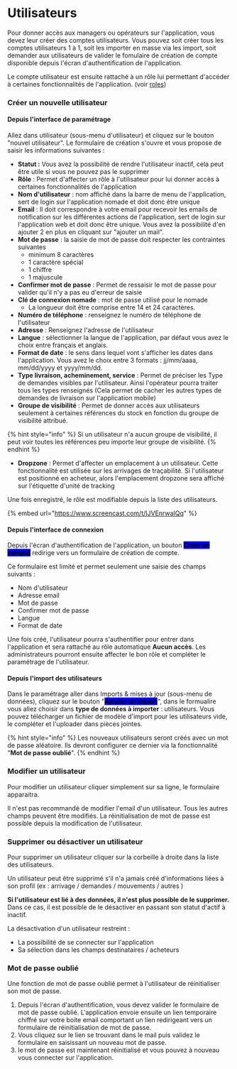 # Utilisateurs

Pour donner accès aux managers ou opérateurs sur l'application, vous devez leur créer des comptes utilisateurs. Vous pouvez soit créer tous les comptes utilisateurs 1 à 1, soit les importer en masse via les import, soit demander aux utilisateurs de valider le fomulaire de création de compte disponible depuis l'écran d'authentification de l'application.

Le compte utilisateur est ensuite rattaché à un rôle lui permettant d'accéder à certaines fonctionnalités de l'application. (voir [roles](roles/ "mention"))

### Créer un nouvelle utilisateur

#### Depuis l'interface de paramétrage

Allez dans utilisateur (sous-menu d'utilisateur) et cliquez sur le bouton "nouvel utilisateur". Le formulaire de création s'ouvre et vous propose de saisir les informations suivantes :

* **Statut :** Vous avez la possibilité de rendre l'utilisateur inactif, cela peut être utile si vous ne pouvez pas le supprimer
* **Rôle** : Permet d'affecter un rôle à l'utilisateur pour lui donner accès à certaines fonctionnalités de l'application
* **Nom d'utilisateur** : nom affiché dans la barre de menu de l'application, sert de login sur l'application nomade et doit donc être unique
* **Email** : Il doit correspondre à votre email pour recevoir les emails de notification sur les différentes actions de l'application, sert de login sur l'application web et doit donc être unique. Vous avez la possibilité d'en ajouter 2 en plus en cliquant sur "ajouter un mail".
* **Mot de passe** : la saisie de mot de passe doit respecter les contraintes suivantes
  * minimum 8 caractères
  * 1 caractère spécial
  * 1 chiffre
  * 1 majuscule
* **Confirmer mot de passe** : Permet de ressaisir le mot de passe pour valider qu'il n'y a pas eu d'erreur de saisie
* **Clé de connexion nomade** : mot de passe utilisé pour le nomade&#x20;
  * La longueur doit être comprise entre 14 et 24 caractères.
* **Numéro de téléphone** : renseignez le numéro de téléphone de l'utilisateur
* **Adresse** : Renseignez l'adresse de l'utilisateur
* **Langue** : sélectionner la langue de l'application, par défaut vous avez le choix entre français et anglais.
* **Format de date** : le sens dans lequel vont s'afficher les dates dans l'application. Vous avez le choix entre 3 formats : jj/mm/aaaa, mm/dd/yyyy et yyyy/mm/dd.
* **Type livraison, acheminement, service** : Permet de préciser les Type de demandes visibles par l'utilisateur. Ainsi l'opérateur pourra traiter tous les types renseignés (Cela permet de cacher les autres types de demandes de livraison sur l'application mobile)
* **Groupe de visibilité** : Permet de donner accès aux utilisateurs seulement à certaines références du stock en fonction du groupe de visibilité attribué.

{% hint style="info" %}
Si un utilisateur n'a aucun groupe de visibilité, il peut voir toutes les références peu importe leur groupe de visibilité.
{% endhint %}

* **Dropzone** : Permet d'affecter un emplacement à un utilisateur. Cette fonctionnalité est utilisée sur les arrivages de traçabilité. Si l'utilisateur est positionné en acheteur, alors l'emplacement dropzone sera affiché sur l'étiquette d'unité de tracking

Une fois enregistré, le rôle est modifiable depuis la liste des utilisateurs.

{% embed url="https://www.screencast.com/t/IJVEnrwaIQq" %}

#### Depuis l'interface de connexion

Depuis l'écran d'authentification de l'application, un bouton <mark style="background-color:blue;">**Créer un compte**</mark> redirige vers un formulaire de création de compte.

Ce formulaire est limité et permet seulement une saisie des champs suivants :

* Nom d'utilisateur
* Adresse email
* Mot de passe
* Confirmer mot de passe
* Langue
* Format de date

Une fois créé, l'utilisateur pourra s'authentifier pour entrer dans l'application et sera rattaché au rôle automatique **Aucun accès**. Les administrateurs pourront ensuite affecter le bon rôle et compléter le paramétrage de l'utilisateur.

#### Depuis l'import des utilisateurs

Dans le paramétrage aller dans Imports & mises à jour (sous-menu de données), cliquez sur le bouton "<mark style="background-color:blue;">**Ajouter un import**</mark>", dans le formualire vous allez choisir dans **type de données à importer** : utilisateurs. Vous pouvez télécharger un fichier de modèle d'import pour les utilisateurs vide, le compléter et l'uploader dans pièces jointes.

{% hint style="info" %}
Les nouveaux utilisateurs seront créés avec un mot de passe aléatoire. Ils devront configurer ce dernier via la fonctionnalité "**Mot de passe oublié**".
{% endhint %}

### Modifier un utilisateur

Pour modifier un utilisateur cliquer simplement sur sa ligne, le formulaire apparaitra.

Il n'est pas recommandé de modifier l'email d'un utilisateur. Tous les autres champs peuvent être modifiés. La réinitialisation de mot de passe est possible depuis la modification de l'utilisateur.

### Supprimer ou désactiver un utilisateur <a href="#supprimer-ou-desactiver-un-utilisateur" id="supprimer-ou-desactiver-un-utilisateur"></a>

Pour supprimer un utilisateur cliquer sur la corbeille à droite dans la liste des utilisateurs.

Un utilisateur peut être supprimé s'il n'a jamais créé d'informations liées à son profil (ex : arrivage / demandes / mouvements / autres )

**Si l'utilisateur est lié à des données, il n'est plus possible de le supprimer.** Dans ce cas, il est possible de le désactiver en passant son statut d'actif à inactif.

La désactivation d'un utilisateur restreint :

* La possibilité de se connecter sur l'application
* Sa sélection dans les champs destinataires / acheteurs

### Mot de passe oublié

Une fonction de mot de passe oublié permet à l'utilisateur de réinitialiser son mot de passe.

1. Depuis l'écran d'authentification, vous devez valider le formulaire de mot de passe oublié. L'application envoie ensuite un lien temporaire chiffré sur votre boite email comportant un lien redirigeant vers un formulaire de réinitialisation de mot de passe.
2. Vous cliquez sur le lien se trouvant dans le mail puis validez le formulaire en saisissant un nouveau mot de passe.
3. le mot de passe est maintenant réinitialisé et vous pouvez à nouveau vous connecter sur l'application.
